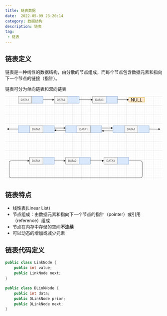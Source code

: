 ```yaml
---
title: 链表数据
date:  2022-05-09 23:20:14
category: 数据结构
description: 链表
tag:
 - 链表
---
```


## 链表定义

链表是一种线性的数据结构，由分散的节点组成，而每个节点包含数据元素和指向下一个节点的链接（指针）。

链表可分为单向链表和双向链表

![img](/static/articleImage/2022/链表.png)

## 链表特点

- 线性表(Linear List)
- 节点组成：由数据元素和指向下一个节点的指针（pointer）或引用（reference）组成
- 节点在内存中存储的空间**不连续**
- 可以动态的增加或减少元素

## 链表代码定义

~~~java
public class LinkNode {
    public int value;
    public LinkNode next;
}
~~~

~~~java
public class DLinkNode {
    public int data;
    public DLinkNode prior;
    public DLinkNode next;
}
~~~

